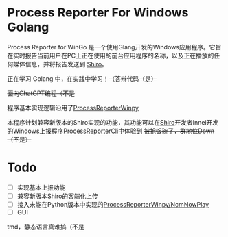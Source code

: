 # Process Reporter For Windows Golang

Process Reporter for WinGo 是一个使用Glang开发的Windows应用程序。它旨在实时报告当前用户在PC上正在使用的前台应用程序的名称，以及正在播放的任何媒体信息，并将报告发送到 [Shiro](https://github.com/Innei/Shiro)。

正在学习 Golang 中，在实践中学习！~~（答辩代码（是）~~

~~面向ChatGPT编程（不是~~

程序基本实现逻辑沿用了[ProcessReporterWinpy](https://github.com/TNXG/ProcessReporterWinpy)

本程序计划兼容新版本的Shiro实现的功能，其功能可以在[Shiro](https://github.com/Innei/Shiro)开发者Innei开发的Windows上报程序[ProcessReporterCli](https://github.com/Innei/ProcessReporterCli)中体验到 ~~被抢饭碗了，群地位Down（不是）~~

# Todo
- [ ] 实现基本上报功能
- [ ] 兼容新版本Shiro的客端化上传
- [ ] 接入未能在Python版本中实现的[ProcessReporterWinpy/NcmNowPlay](https://github.com/TNXG/ProcessReporterWinpy/tree/master/core/NcmNowPlay)
- [ ] GUI

tmd，静态语言真难搞（不是